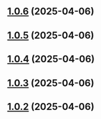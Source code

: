 ## [1.0.6](https://github.com/hiddentao/rules/compare/v1.0.5...v1.0.6) (2025-04-06)

## [1.0.5](https://github.com/hiddentao/rules/compare/v1.0.4...v1.0.5) (2025-04-06)

## [1.0.4](https://github.com/hiddentao/rules/compare/v1.0.3...v1.0.4) (2025-04-06)

## [1.0.3](https://github.com/hiddentao/rules/compare/v1.0.2...v1.0.3) (2025-04-06)

## [1.0.2](https://github.com/hiddentao/rules/compare/v1.0.1...v1.0.2) (2025-04-06)

